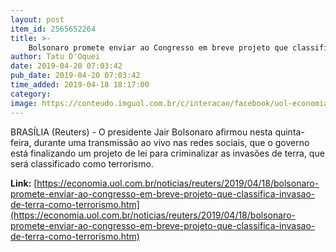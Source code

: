 ```yaml
---
layout: post
item_id: 2565652264
title: >-
    Bolsonaro promete enviar ao Congresso em breve projeto que classifica invasão de terra como terrorismo
author: Tatu D'Oquei
date: 2019-04-20 07:03:42
pub_date: 2019-04-20 07:03:42
time_added: 2019-04-18 18:17:00
category: 
image: https://conteudo.imguol.com.br/c/interacao/facebook/uol-economia.png
---
```


BRASÍLIA (Reuters) - O presidente Jair Bolsonaro afirmou nesta quinta-feira, durante uma transmissão ao vivo nas redes sociais, que o governo está finalizando um projeto de lei para criminalizar as invasões de terra, que será classificado como terrorismo.

**Link:** [https://economia.uol.com.br/noticias/reuters/2019/04/18/bolsonaro-promete-enviar-ao-congresso-em-breve-projeto-que-classifica-invasao-de-terra-como-terrorismo.htm](https://economia.uol.com.br/noticias/reuters/2019/04/18/bolsonaro-promete-enviar-ao-congresso-em-breve-projeto-que-classifica-invasao-de-terra-como-terrorismo.htm)

